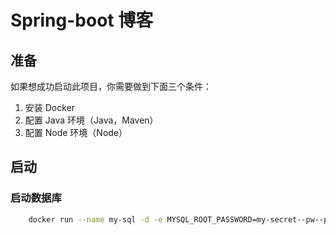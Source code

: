 # Spring-boot 博客

## 准备

如果想成功启动此项目，你需要做到下面三个条件：

1. 安装 Docker
2. 配置 Java 环境（Java，Maven）
3. 配置 Node 环境（Node）

## 启动 

### 启动数据库

```bash
    docker run --name my-sql -d -e MYSQL_ROOT_PASSWORD=my-secret--pw--pw -p 3306:3306 -v /Users/wenzhe/java-repos/demo1/target/mysql:/var/lib/mysql mysql
```

